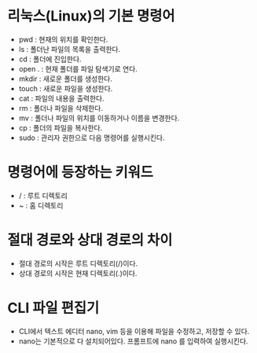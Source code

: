 # 리눅스(Linux)의 기본 명령어
- pwd : 현재의 위치를 확인한다.
- ls : 폴더난 파일의 목록을 출력한다.
- cd : 폴더에 진입한다.
- open . : 현재 폴더를 파일 탐색기로 연다.
- mkdir : 새로운 폴더를 생성한다.
- touch : 새로운 파일을 생성한다.
- cat : 파일의 내용을 출력한다.
- rm : 폴더나 파일을 삭제한다.
- mv : 폴더나 파일의 위치를 이동하거나 이름을 변경한다.
- cp : 폴더의 파일을 복사한다.
- sudo : 관리자 권한으로 다음 명령어를 실행시킨다.
# 명령어에 등장하는 키워드
- / : 루트 디렉토리
- ~ : 홈 디렉토리

# 절대 경로와 상대 경로의 차이
- 절대 경로의 시작은 루트 디렉토리(/)이다.
- 상대 경로의 시작은 현재 디렉토리(.)이다.
# CLI 파일 편집기
- CLI에서 텍스트 에디터 nano, vim 등을 이용해 파일을 수정하고, 저장할 수 있다.
- nano는 기본적으로 다 설치되어있다. 프롬프트에 nano 를 입력하여 실행시킨다.